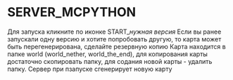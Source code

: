 # SERVER_MCPYTHON
Для запуска кликните по иконке START_*нужная версия*
Если вы ранее запускали одну версию и хотите попробовать другую, то карта может быть перегенерирована, сделайте резервную копию
Карта находится в папке world (world_nether, world_the_end), для копирования карты достаточно скопировать папку, для содания новой карты - удалить папку. Сервер при пзапуске сгенерирует новую карту
